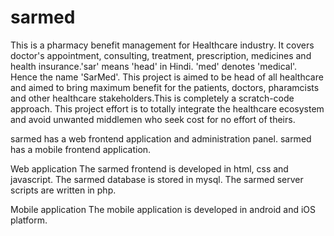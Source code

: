 # sarmed
This is a pharmacy benefit management for Healthcare industry. It covers doctor's appointment, consulting, treatment, prescription, medicines and health insurance.'sar' means 'head' in Hindi. 'med' denotes 'medical'. Hence the name 'SarMed'. This project is aimed to be head of all healthcare and aimed to bring maximum benefit for the patients, doctors, pharamcists and other healthcare stakeholders.This is completely a scratch-code approach. This project effort is to totally integrate the healthcare ecosystem and avoid unwanted middlemen who seek cost for no effort of theirs.

sarmed has a web frontend application and administration panel. sarmed has a mobile frontend application.

Web application
The sarmed frontend is developed in html, css and javascript.
The sarmed database is stored in mysql.
The sarmed server scripts are written in php.

Mobile application
The mobile application is developed in android and iOS platform.



